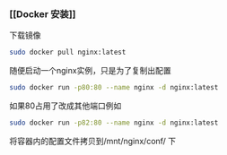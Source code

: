 ### [[Docker 安装]]

下载镜像
```bash
sudo docker pull nginx:latest
```

随便启动一个nginx实例，只是为了复制出配置
```bash
sudo docker run -p80:80 --name nginx -d nginx:latest
```
如果80占用了改成其他端口例如
```bash
sudo docker run -p82:80 --name nginx -d nginx:latest
```
将容器内的配置文件拷贝到/mnt/nginx/conf/ 下